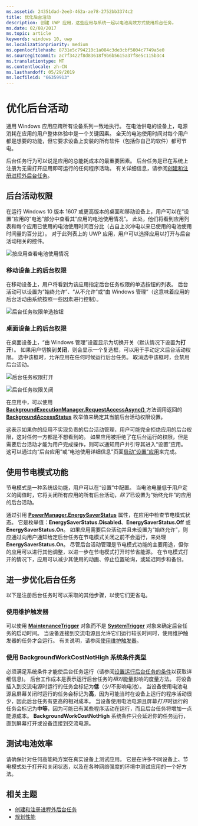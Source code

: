 ```yaml
---
ms.assetid: 24351dad-2ee3-462a-ae78-2752bb3374c2
title: 优化后台活动
description: 创建 UWP 应用，这些应用与系统一起以电池高效方式使用后台任务。
ms.date: 02/08/2017
ms.topic: article
keywords: windows 10, uwp
ms.localizationpriority: medium
ms.openlocfilehash: 8731e5c794210c1a084c3de3cbf5004c7749a5e0
ms.sourcegitcommit: ac7f3422f8d83618f9b6b5615a37f8e5c115b3c4
ms.translationtype: MT
ms.contentlocale: zh-CN
ms.lasthandoff: 05/29/2019
ms.locfileid: "66359913"
---
```

# <a name="optimize-background-activity"></a>优化后台活动

通用 Windows 应用应跨所有设备系列一致地执行。 在电池供电的设备上，电源消耗在应用的用户整体体验中是一个关键因素。 全天的电池使用时间对每个用户都是想要的功能，但它要求设备上安装的所有软件（包括你自己的软件）都可节电。 

后台任务行为可以说是应用的总能耗成本的最重要因素。 后台任务是已在系统上注册为无需打开应用即可运行的任何程序活动。 有关详细信息，请参阅[创建和注册进程外后台任务](https://docs.microsoft.com/windows/uwp/launch-resume/create-and-register-a-background-task)。

## <a name="background-activity-permissions"></a>后台活动权限

在运行 Windows 10 版本 1607 或更高版本的桌面和移动设备上，用户可以在“设置”应用的“电池”部分中查看其“应用的电池使用情况”。 此处，他们将看到应用列表和每个应用已使用的电池使用时间百分比（占自上次冲电以来已使用的电池使用时间量的百分比）。 对于此列表上的 UWP 应用，用户可以选择应用以打开与后台活动相关的控件。

![按应用查看电池使用情况](images/battery-usage-by-app.png)

### <a name="background-permissions-on-mobile"></a>移动设备上的后台权限

在移动设备上，用户将看到为该应用指定后台任务权限的单选按钮的列表。 后台活动可以设置为“始终允许”、“从不允许”或“由 Windows 管理”（这意味着应用的后台活动由系统按照一些因素进行控制）。 

![后台任务权限单选按钮](images/background-task-permissions.png)

### <a name="background-permissions-on-desktop"></a>桌面设备上的后台权限

在桌面设备上，“由 Windows 管理”设置显示为切换开关（默认情况下设置为**打开**）。 如果用户切换到**关闭**，则会显示一个复选框，可以用于手动定义后台活动权限。 选中该框时，允许应用在任何时候运行后台任务。 取消选中该框时，会禁用后台活动。

![后台任务权限打开](images/background-task-permissions-on.png)

![后台任务权限关闭](images/background-task-permissions-off.png)

在应用中，可以使用 [**BackgroundExecutionManager.RequestAccessAsync()** ](https://docs.microsoft.com/uwp/api/windows.applicationmodel.background.backgroundexecutionmanager.requestaccessasync) 方法调用返回的 [**BackgroundAccessStatus**](https://docs.microsoft.com/en-us/uwp/api/windows.applicationmodel.background.backgroundaccessstatus) 枚举值来确定其当前后台活动权限设置。

这表示如果你的应用不实现负责的后台活动管理，用户可能完全拒绝应用的后台权限，这对任何一方都是不想看到的。 如果应用被拒绝了在后台运行的权限，但是需要后台活动才能为用户完成操作，则可以通知用户并引导其进入“设置”应用。 这可以通过向“后台应用”或“电池使用详细信息”页面[启动“设置”应用](https://docs.microsoft.com/en-us/windows/uwp/launch-resume/launch-settings-app)来完成。

## <a name="work-with-the-battery-saver-feature"></a>使用节电模式功能
节电模式是一种系统级功能，用户可以在“设置”中配置。 当电池电量低于用户定义的阈值时，它将关闭所有应用的所有后台活动，*除了*已设置为“始终允许”的应用的后台活动。

通过引用 [**PowerManager.EnergySaverStatus**](https://docs.microsoft.com/en-us/uwp/api/windows.system.power.energysaverstatus) 属性，在应用中检查节电模式状态。 它是枚举值：**EnergySaverStatus.Disabled**、**EnergySaverStatus.Off** 或 **EnergySaverStatus.On**。 如果应用需要后台活动并且未设置为“始终允许”，则应通过向用户通知给定后台任务在节电模式关闭之前不会运行，来处理 **EnergySaverStatus.On**。 尽管后台活动管理是节电模式功能的主要用途，但你的应用可以进行其他调整，以进一步在节电模式打开时节省能源。  在节电模式打开的情况下，应用可以减少其使用的动画、停止位置轮询，或延迟同步和备份。 

## <a name="further-optimize-background-tasks"></a>进一步优化后台任务
以下是注册后台任务时可以采取的其他步骤，以使它们更省电。

### <a name="use-a-maintenance-trigger"></a>使用维护触发器 
可以使用 [**MaintenanceTrigger**](https://docs.microsoft.com/uwp/api/windows.applicationmodel.background.maintenancetrigger) 对象而不是 [**SystemTrigger**](https://docs.microsoft.com/uwp/api/windows.applicationmodel.background.systemtrigger) 对象来确定后台任务的启动时间。 当设备连接到交流电源且允许它们运行较长时间时，使用维护触发器的任务才会运行。 有关说明，请参阅[使用维护触发器](https://docs.microsoft.com/windows/uwp/launch-resume/use-a-maintenance-trigger)。

### <a name="use-the-backgroundworkcostnothigh-system-condition-type"></a>使用 **BackgroundWorkCostNotHigh** 系统条件类型
必须满足系统条件才能使后台任务运行（请参阅[设置运行后台任务的条件](https://docs.microsoft.com/windows/uwp/launch-resume/set-conditions-for-running-a-background-task)以获取详细信息)。 后台工作成本是表示运行后台任务的*相对*能量影响的度量方法。 将设备插入到交流电源时运行的任务会标记为**低**（少/不影响电池）。 当设备使用电池电源且屏幕关闭时运行的任务会标记为**高**，因为可能当时在设备上运行的程序活动很少，因此后台任务有更高的相对成本。 当设备使用电池电源且屏幕*打开*时运行的任务会标记为**中等**，因为可能已有某些程序活动在运行，而且后台任务将增加一点能源成本。 **BackgroundWorkCostNotHigh** 系统条件只会延迟你的任务运行，直到屏幕打开或设备连接到交流电源。

## <a name="test-battery-efficiency"></a>测试电池效率

请确保针对任何高能耗方案在真实设备上测试应用。 它是在许多不同设备上、节电模式处于打开和关闭状态，以及在各种网络强度的环境中测试应用的一个好方法。

## <a name="related-topics"></a>相关主题

* [创建和注册进程外后台任务](https://docs.microsoft.com/windows/uwp/launch-resume/create-and-register-a-background-task)  
* [规划性能](https://docs.microsoft.com/windows/uwp/debug-test-perf/planning-and-measuring-performance)  

